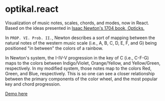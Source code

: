 # optikal.react
Visualization of music notes, scales, chords, and modes, now in React. Based on the ideas presented in [Isaac Newton's 1704 book, Opticks.](http://sirisaacnewton.info/writings/opticks-by-sir-isaac-newton/)

In `PROP. VI. Prob. II.`, Newton describes a sort of mapping between the natural notes of the western music scale (i.e., A, B, C, D, E, F, and G) being positioned "in between" the colors of a rainbow. 

In Newton's system, the I-IV-V progression in the key of C (i.e., C-F-G) maps to the colors between Indigo/Violet, Orange/Yellow, and Yellow/Green, respectively. In my modified system, those notes map to the colors Red, Green, and Blue, respectively. This is so one can see a closer relationship between the primary components of the color wheel, and the most popular key and chord progression.

[Demo here](http://leemiller.github.io/optikal.react/)